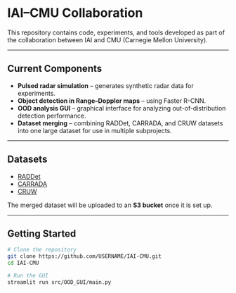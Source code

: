 # IAI–CMU Collaboration

This repository contains code, experiments, and tools developed as part of the collaboration between IAI and CMU (Carnegie Mellon University).  

---

## **Current Components**
- **Pulsed radar simulation** – generates synthetic radar data for experiments.  
- **Object detection in Range–Doppler maps** – using Faster R-CNN.  
- **OOD analysis GUI** – graphical interface for analyzing out-of-distribution detection performance.  
- **Dataset merging** – combining RADDet, CARRADA, and CRUW datasets into one large dataset for use in multiple subprojects.

---

## **Datasets**
- [RADDet](https://github.com/ZhangAoCanada/RADDet?tab=readme-ov-file)  
- [CARRADA](http://download.tsi.telecom-paristech.fr/Carrada/)  
- [CRUW](https://www.cruwdataset.org/download)  

The merged dataset will be uploaded to an **S3 bucket** once it is set up.  

---


## **Getting Started**
```bash
# Clone the repository
git clone https://github.com/USERNAME/IAI-CMU.git
cd IAI-CMU

# Run the GUI
streamlit run src/OOD_GUI/main.py
